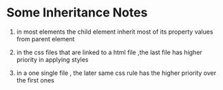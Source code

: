 
# Some Inheritance Notes

1. in most elements the child element inherit most of its property values from parent element

2. in the css files that are linked to a html file ,the last file has higher priority in applying styles
3. in a one single file , the later same css rule has the higher priority over the first ones
